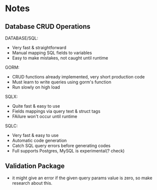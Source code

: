 # Notes

## Database CRUD Operations

DATABASE/SQL:

- Very fast & straightforward
- Manual mapping SQL fields to variables
- Easy to make mistakes, not caught until runtime

GORM:

- CRUD functions already implemented, very short production code
- Must learn to write queries using gorm's function
- Run slowly on high load

SQLX:

- Quite fast & easy to use
- Fields mappings via query text & struct tags
- FAilure won't occur until runtime

SQLC:

- Very fast & easy to use
- Automatic code generation
- Catch SQL query errors before generating codes
- Full supports Postgres, MySQL is experimental(? check)

## Validation Package

- it might give an error if the given query params value is zero, so make research about this.
